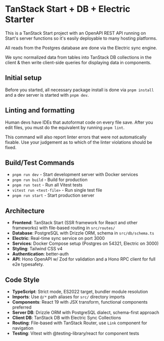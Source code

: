 # TanStack Start + DB + Electric Starter

This is a TanStack Start project with an OpenAPI REST API running on Start's server functions so it's easily deployable to many hosting platforms.

All reads from the Postgres database are done via the Electric sync engine.

We sync normalized data from tables into TanStack DB collections in the client & then write client-side queries for displaying data in components.

## Initial setup
Before you started, all necessary package install is done via `pnpm install` and a dev server is started with `pnpm dev`.

## Linting and formatting

Human devs have IDEs that autoformat code on every file save. After you edit files, you must do the equivalent by running `pnpm lint`.

This command will also report linter errors that were not automatically fixable. Use your judgement as to which of the linter violations should be fixed.

## Build/Test Commands

- `pnpm run dev` - Start development server with Docker services
- `pnpm run build` - Build for production
- `pnpm run test` - Run all Vitest tests
- `vitest run <test-file>` - Run single test file
- `pnpm run start` - Start production server

## Architecture

- **Frontend**: TanStack Start (SSR framework for React and other frameworks) with file-based routing in `src/routes/`
- **Database**: PostgreSQL with Drizzle ORM, schema in `src/db/schema.ts`
- **Electric**: Real-time sync service on port 3000
- **Services**: Docker Compose setup (Postgres on 54321, Electric on 3000)
- **Styling**: Tailwind CSS v4
- **Authentication**: better-auth
- **API**: Hono OpenAPI w/ Zod for validation and a Hono RPC client for full e2e typesafety.

## Code Style

- **TypeScript**: Strict mode, ES2022 target, bundler module resolution
- **Imports**: Use `@/*` path aliases for `src/` directory imports
- **Components**: React 19 with JSX transform, functional components preferred
- **Server DB**: Drizzle ORM with PostgreSQL dialect, schema-first approach
- **Client DB**: TanStack DB with Electric Sync Collections
- **Routing**: File-based with TanStack Router, use `Link` component for navigation
- **Testing**: Vitest with @testing-library/react for component tests
